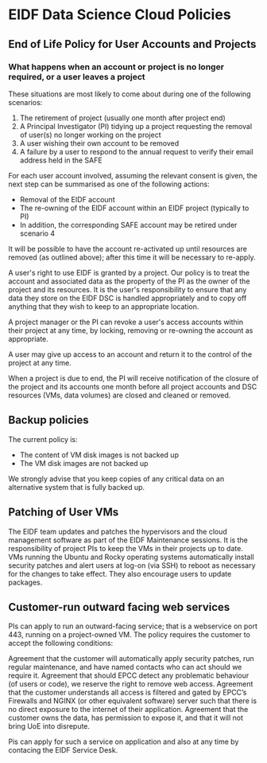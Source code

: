 # EIDF Data Science Cloud Policies

## End of Life Policy for User Accounts and Projects

### What happens when an account or project is no longer required, or a user leaves a project

These situations are most likely to come about during one of the following scenarios:

1. The retirement of project (usually one month after project end)
1. A Principal Investigator (PI) tidying up a project requesting the removal of user(s) no longer working on the project
1. A user wishing their own account to be removed
1. A failure by a user to respond to the annual request to verify their email address held in the SAFE

For each user account involved, assuming the relevant consent is given, the next step can be summarised as one of the following actions:

* Removal of the EIDF account
* The re-owning of the EIDF account within an EIDF project (typically to PI)
* In addition, the corresponding SAFE account may be retired under scenario 4

It will be possible to have the account re-activated up until resources are removed (as outlined above); after this time it will be necessary to re-apply.

A user's right to use EIDF is granted by a project. Our policy is to treat the account and associated data as the property of the PI as the owner of the project and its resources. It is the user's responsibility to ensure that any data they store on the EIDF DSC is handled appropriately and to copy off anything that they wish to keep to an appropriate location.

A project manager or the PI can revoke a user's access accounts within their project at any time, by locking, removing or re-owning the account as appropriate.

A user may give up access to an account and return it to the control of the project at any time.

When a project is due to end, the PI will receive notification of the closure of the project and its accounts one month before all project accounts and DSC resources (VMs, data volumes) are closed and cleaned or removed.

## Backup policies

The current policy is:

* The content of VM disk images is not backed up
* The VM disk images are not backed up

We strongly advise that you keep copies of any critical data on an alternative system that is fully backed up.

## Patching of User VMs

The EIDF team updates and patches the hypervisors and the cloud management software as part of the EIDF Maintenance sessions. It is the responsibility of project PIs to keep the VMs in their projects up to date. VMs running the Ubuntu and Rocky operating systems automatically install security patches and alert users at log-on (via SSH) to reboot as necessary for the changes to take effect. They also encourage users to update packages.

## Customer-run outward facing web services

PIs can apply to run an outward-facing service; that is a webservice on port 443, running on a project-owned VM. The policy requires the customer to accept the following conditions:

Agreement that the customer will automatically apply security patches, run regular maintenance, and have named contacts who can act should we require it.
Agreement that should EPCC detect any problematic behaviour (of users or code), we reserve the right to remove web access.
Agreement that the customer understands all access is filtered and gated by EPCC’s Firewalls and NGINX (or other equivalent software) server such that there is no direct exposure to the internet of their application.
Agreement that the customer owns the data, has permission to expose it, and that it will not bring UoE into disrepute.

Pis can apply for such a service on application and also at any time by contacing the EIDF Service Desk.
